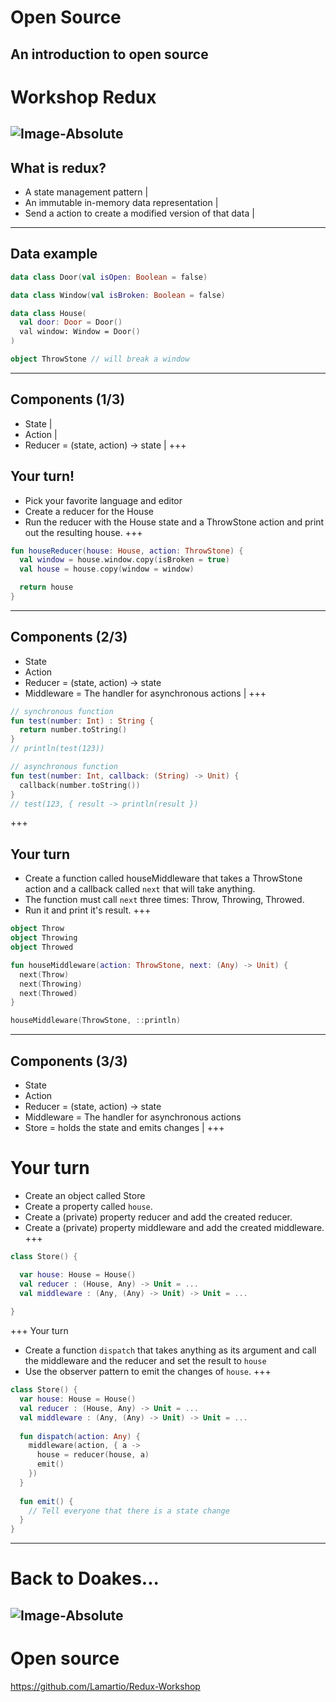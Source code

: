 # Open Source
An introduction to open source
---
# Workshop Redux
![Image-Absolute](https://media.giphy.com/media/HP5dest4oOHf2/giphy.gif)
---
## What is redux?
* A state management pattern | 
* An immutable in-memory data representation |
* Send a action to create a modified version of that data |
---
## Data example
``` Kotlin
data class Door(val isOpen: Boolean = false)

data class Window(val isBroken: Boolean = false)

data class House(
  val door: Door = Door()
  val window: Window = Door()
)

object ThrowStone // will break a window
```
---
## Components (1/3)
- State |
- Action |
- Reducer = (state, action) -> state |
+++
## Your turn!
- Pick your favorite language and editor
- Create a reducer for the House
- Run the reducer with the House state and a ThrowStone action and print out the resulting house.
+++
``` Kotlin
fun houseReducer(house: House, action: ThrowStone) {
  val window = house.window.copy(isBroken = true)
  val house = house.copy(window = window)

  return house
}
```
---
## Components (2/3)
- State 
- Action 
- Reducer = (state, action) -> state
- Middleware = The handler for asynchronous actions |
+++
``` Kotlin
// synchronous function
fun test(number: Int) : String { 
  return number.toString() 
}
// println(test(123))

// asynchronous function
fun test(number: Int, callback: (String) -> Unit) {
  callback(number.toString())
}
// test(123, { result -> println(result })
```
+++
## Your turn
- Create a function called houseMiddleware that takes a ThrowStone action and a callback called `next` that will take anything.
- The function must call `next` three times: Throw, Throwing, Throwed.
- Run it and print it's result.
+++
``` Kotlin
object Throw
object Throwing
object Throwed

fun houseMiddleware(action: ThrowStone, next: (Any) -> Unit) {
  next(Throw)
  next(Throwing)
  next(Throwed)
}

houseMiddleware(ThrowStone, ::println)
```
--- 
## Components (3/3)
- State 
- Action 
- Reducer = (state, action) -> state
- Middleware = The handler for asynchronous actions
- Store = holds the state and emits changes |
+++
# Your turn
- Create an object called Store
- Create a property called `house`.
- Create a (private) property reducer and add the created reducer.
- Create a (private) property middleware and add the created middleware.
+++
``` Kotlin
class Store() {

  var house: House = House()
  val reducer : (House, Any) -> Unit = ...
  val middleware : (Any, (Any) -> Unit) -> Unit = ...
  
}
```
+++ Your turn
- Create a function `dispatch` that takes anything as its argument and call the middleware and the reducer and set the result to `house`
- Use the observer pattern to emit the changes of `house`.
+++
``` Kotlin
class Store() {
  var house: House = House()
  val reducer : (House, Any) -> Unit = ...
  val middleware : (Any, (Any) -> Unit) -> Unit = ...
  
  fun dispatch(action: Any) {
    middleware(action, { a -> 
      house = reducer(house, a)
      emit()
    })
  }
  
  fun emit() {
    // Tell everyone that there is a state change
  }
}
```
--- 
# Back to Doakes...
![Image-Absolute](https://media.giphy.com/media/HP5dest4oOHf2/giphy.gif)
---
# Open source
https://github.com/Lamartio/Redux-Workshop
